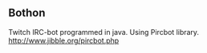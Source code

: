 Bothon
------------
Twitch IRC-bot programmed in java.
Using Pircbot library. http://www.jibble.org/pircbot.php